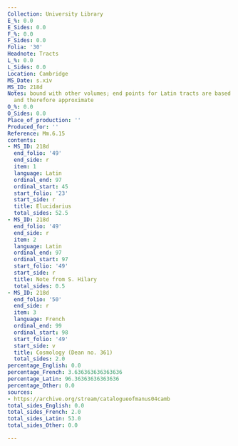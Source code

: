 ```yaml
---
Collection: University Library
E_%: 0.0
E_Sides: 0.0
F_%: 0.0
F_Sides: 0.0
Folia: '30'
Headnote: Tracts
L_%: 0.0
L_Sides: 0.0
Location: Cambridge
MS_Date: s.xiv
MS_ID: 218d
Notes: bound with other volumes; end points for Latin tracts are based on James' entries
  and therefore approximate
O_%: 0.0
O_Sides: 0.0
Place_of_production: ''
Produced_for: ''
Reference: Mm.6.15
contents:
- MS_ID: 218d
  end_folio: '49'
  end_side: r
  item: 1
  language: Latin
  ordinal_end: 97
  ordinal_start: 45
  start_folio: '23'
  start_side: r
  title: Elucidarius
  total_sides: 52.5
- MS_ID: 218d
  end_folio: '49'
  end_side: r
  item: 2
  language: Latin
  ordinal_end: 97
  ordinal_start: 97
  start_folio: '49'
  start_side: r
  title: Note from S. Hilary
  total_sides: 0.5
- MS_ID: 218d
  end_folio: '50'
  end_side: r
  item: 3
  language: French
  ordinal_end: 99
  ordinal_start: 98
  start_folio: '49'
  start_side: v
  title: Cosmology (Dean no. 361)
  total_sides: 2.0
percentage_English: 0.0
percentage_French: 3.636363636363636
percentage_Latin: 96.36363636363636
percentage_Other: 0.0
sources:
- https://archive.org/stream/catalogueofmanus04camb
total_sides_English: 0.0
total_sides_French: 2.0
total_sides_Latin: 53.0
total_sides_Other: 0.0

---
```

